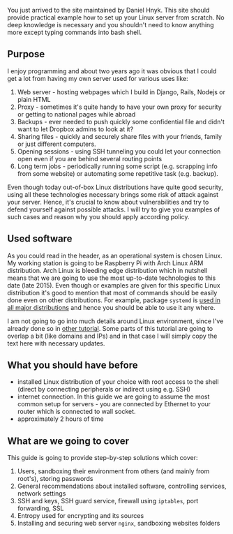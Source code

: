 You just arrived to the site maintained by Daniel Hnyk. This site should provide practical example how to set up your Linux server from scratch. No deep knowledge is necessary and you shouldn't need to know anything more except typing commands into bash shell.

## Purpose
I enjoy programming and about two years ago it was obvious that I could get a lot from having my own server used for various uses like:

1. Web server - hosting webpages which I build in Django, Rails, Nodejs or plain HTML
2. Proxy - sometimes it's quite handy to have your own proxy for security or getting to national pages while abroad
3. Backups - ever needed to push quickly some confidential file and didn't want to let Dropbox admins to look at it?
4. Sharing files - quickly and securely share files with your friends, family or just different computers.
5. Opening sessions - using SSH tunneling you could let your connection open even if you are behind several routing points
6. Long term jobs - periodically running some script (e.g. scrapping info from some website) or automating some repetitive task (e.g. backup).

Even though today out-of-box Linux distributions have quite good security, using all these technologies necessary brings some risk of attack against your server. Hence, it's crucial to know about vulnerabilities and try to defend yourself against possible attacks. I will try to give you examples of such cases and reason why you should apply according policy.

## Used software
As you could read in the header, as an operational system is chosen Linux. My working station is going to be Raspberry Pi with Arch Linux ARM distribution. Arch Linux is bleeding edge distribution which in nutshell means that we are going to use the most up-to-date technologies to this date (late 2015). Even though or examples are given for this specific Linux distribution it's good to mention that most of commands should be easily done even on other distributions. For example, package `systemd` is [used in all major distributions](https://en.wikipedia.org/wiki/Systemd#Adoption_and_reception) and hence you should be able to use it any where.

I am not going to go into much details around Linux environment, since I've already done so in [other tutorial](http://tutos.readthedocs.org/en/latest/). Some parts of this tutorial are going to overlap a bit (like domains and IPs) and in that case I will simply copy the text here with necessary updates. 

## What you should have before 
* installed Linux distribution of your choice with root access to the shell (direct by connecting peripherals or indirect using e.g. SSH)
* internet connection. In this guide we are going to assume the most common setup for servers - you are connected by Ethernet to your router which is connected to wall socket.
* approximately 2 hours of time

## What are we going to cover
This guide is going to provide step-by-step solutions which cover:

1. Users, sandboxing their environment from others (and mainly from root's), storing passwords
2. General recommendations about installed software, controlling services, network settings
3. SSH and keys, SSH guard service, firewall using `iptables`, port forwarding, SSL
4. Entropy used for encrypting and its sources
5. Installing and securing web server `nginx`, sandboxing websites folders
